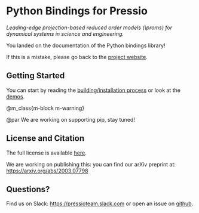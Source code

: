 
# Python Bindings for Pressio

*Leading-edge projection-based reduced order models (\proms) for
dynamical systems in science and engineering.*

You landed on the documentation of the Python bindings library!

If this is a mistake, please go back to the [project website](https://pressio.github.io/).


## Getting Started
You can start by reading the [building/installation process](./md_pages_getstarted_build_and_install.html)
or look at the [demos](./md_pages_demos_demo1.html).
<!-- Untill we start filling the tutorials and examples, you can peek at the [test subdirectory](https://github.com/Pressio/pressio/tree/master/tests/rom/burgers1d) of the C++ library. -->


@m_class{m-block m-warning}

@par We are working on supporting pip, stay tuned!


## License and Citation
The full license is available [here](https://pressio.github.io/various/license/).

We are working on publishing this: you can find our arXiv preprint at: https://arxiv.org/abs/2003.07798


## Questions?
Find us on Slack: https://pressioteam.slack.com or open an issue on [github](https://github.com/Pressio/pressio4py).
